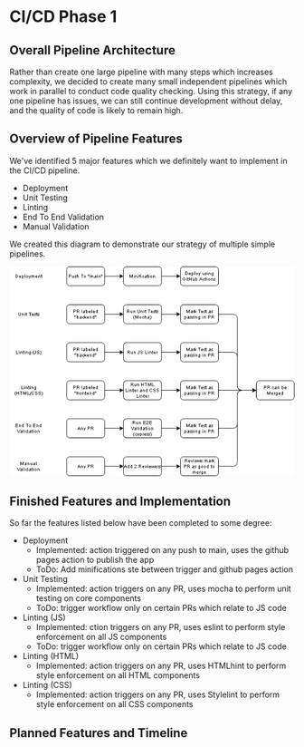 # CI/CD Phase 1

## Overall Pipeline Architecture

Rather than create one large pipeline with many steps which increases complexity, we decided to create many small independent pipelines which work in parallel to conduct code quality checking. Using this strategy, if any one pipeline has issues, we can still continue development without delay, and the quality of code is likely to remain high. 

## Overview of Pipeline Features

We've identified 5 major features which we definitely want to implement in the CI/CD pipeline. 

- Deployment
- Unit Testing 
- Linting
- End To End Validation
- Manual Validation

We created this diagram to demonstrate our strategy of multiple simple pipelines.

![Pipeline Diagram](phase1.drawio.png)

## Finished Features and Implementation

So far the features listed below have been completed to some degree:

- Deployment
	- Implemented: action triggered on any push to main, uses the github pages action to publish the app
	- ToDo: Add minifications ste between trigger and github pages action
- Unit Testing
	- Implemented: action triggers on any PR, uses mocha to perform unit testing on core components
	- ToDo: trigger workflow only on certain PRs which relate to JS code
- Linting (JS)
	- Implemented: ction triggers on any PR, uses eslint to perform style enforcement on all JS components
	- ToDo: trigger workflow only on certain PRs which relate to JS code
- Linting (HTML)
	- Implemented: action triggers on any PR, uses HTMLhint to perform style enforcement on all HTML components
- Linting (CSS)
	- Implemented: action triggers on any PR, uses Stylelint to perform style enforcement on all CSS components

## Planned Features and Timeline
